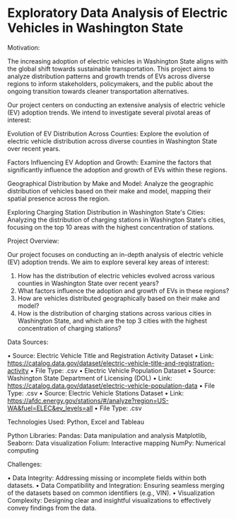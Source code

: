 # Exploratory Data Analysis of Electric Vehicles in Washington State

Motivation:

The increasing adoption of electric vehicles in Washington State aligns with the global shift towards sustainable transportation. This project aims to analyze distribution patterns and growth trends of EVs across diverse regions to inform stakeholders, policymakers, and the public about the ongoing transition towards cleaner transportation alternatives.

Our project centers on conducting an extensive analysis of electric vehicle (EV) adoption trends. We intend to investigate several pivotal areas of interest:

Evolution of EV Distribution Across Counties:
Explore the evolution of electric vehicle distribution across diverse counties in Washington State over recent years.

Factors Influencing EV Adoption and Growth:
Examine the factors that significantly influence the adoption and growth of EVs within these regions.

Geographical Distribution by Make and Model:
Analyze the geographic distribution of vehicles based on their make and model, mapping their spatial presence across the region.

Exploring Charging Station Distribution in Washington State's Cities:
Analyzing the distribution of charging stations in Washington State's cities, focusing on the top 10 areas with the highest concentration of stations. 

Project Overview:

Our project focuses on conducting an in-depth analysis of electric vehicle (EV) adoption trends. We aim to explore several key areas of interest:

1.	How has the distribution of electric vehicles evolved across various counties in Washington State over recent years?
2.	What factors influence the adoption and growth of EVs in these regions?
3.	How are vehicles distributed geographically based on their make and model?
4.	How is the distribution of charging stations across various cities in Washington State, and which are the top 3 cities with the highest concentration of charging stations?

Data Sources:

•	Source: Electric Vehicle Title and Registration Activity Dataset
•	Link: https://catalog.data.gov/dataset/electric-vehicle-title-and-registration-activity
•	File Type: .csv
•	Electric Vehicle Population Dataset 
•	Source: Washington State Department of Licensing (DOL)
•	Link: https://catalog.data.gov/dataset/electric-vehicle-population-data
•	File Type: .csv
•	Source: Electric Vehicle Stations Dataset 
•	Link: https://afdc.energy.gov/stations/#/analyze?region=US-WA&fuel=ELEC&ev_levels=all
•	File Type: .csv


Technologies Used:
Python, Excel and Tableau

Python Libraries:
Pandas: Data manipulation and analysis
Matplotlib, Seaborn: Data visualization
Folium: Interactive mapping
NumPy: Numerical computing

Challenges:

•	Data Integrity: Addressing missing or incomplete fields within both datasets.
•	Data Compatibility and Integration: Ensuring seamless merging of the datasets based on common   identifiers (e.g., VIN).
•	Visualization Complexity: Designing clear and insightful visualizations to effectively convey findings from the data.